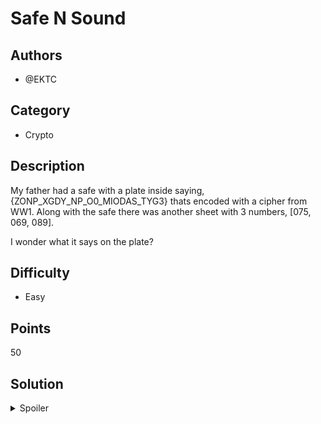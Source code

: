 # Safe N Sound

## Authors
- @EKTC

## Category
- Crypto

## Description
My father had a safe with a plate inside saying, {ZONP_XGDY_NP_O0_MIODAS_TYG3} thats encoded with a cipher from WW1.
Along with the safe there was another sheet with 3 numbers, [075, 069, 089].

I wonder what it says on the plate?

## Difficulty
- Easy

## Points
50

## Solution
<details>
<summary>Spoiler</summary>

### Idea
A simple cipher problem

### Walkthrough
1. Recognise that the cipher being used is a Playfair Cipher
2. Decode the 3 numbers to be ASCII characters that spell KEY
3. Use this KEY in an online decoder for the Playfair cipher to obtain the flag

### Flag
SKYLIGHT{THIS_SAFE_IS_N0_LONGER_SAF3}
</details>
